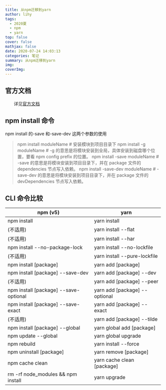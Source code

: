```yaml
---
title: 从npm迁移到yarn
author: lihy
tags:
  - 2020夏
  - npm
  - yarn
top: false
cover: false
mathjax: false
date: 2020-07-24 14:03:13
categories: 笔记
summary: 从npm迁移到yarn
img:
coverImg:
---
```


## 官方文档

&emsp;&emsp;详见[官方文档](https://classic.yarnpkg.com/zh-Hans/docs/migrating-from-npm/)

## npm install 命令

npm install 的-save 和-save-dev 这两个参数的使用

> npm install moduleName # 安装模块到项目目录下
> npm install -g moduleName # -g 的意思是将模块安装到全局，具体安装到磁盘哪个位置，要看 npm config prefix 的位置。
> npm install -save moduleName # -save 的意思是将模块安装到项目目录下，并在 package 文件的 dependencies 节点写入依赖。
> npm install -save-dev moduleName # -save-dev 的意思是将模块安装到项目目录下，并在 package 文件的 devDependencies 节点写入依赖。

## CLI 命令比较

| npm (v5)                              | yarn                          |
| ------------------------------------- | ----------------------------- |
| npm install                           | yarn install                  |
| (不适用)                              | yarn install --flat           |
| (不适用)                              | yarn install --har            |
| npm install --no-package-lock         | yarn install --no-lockfile    |
| (不适用)                              | yarn install --pure-lockfile  |
| npm install [package]                 | yarn add [package]            |
| npm install [package] --save-dev      | yarn add [package] --dev      |
| (不适用)                              | yarn add [package] --peer     |
| npm install [package] --save-optional | yarn add [package] --optional |
| npm install [package] --save-exact    | yarn add [package] --exact    |
| (不适用)                              | yarn add [package] --tilde    |
| npm install [package] --global        | yarn global add [package]     |
| npm update --global                   | yarn global upgrade           |
| npm rebuild                           | yarn install --force          |
| npm uninstall [package]               | yarn remove [package]         |
| npm cache clean                       | yarn cache clean [package]    |
| rm -rf node_modules && npm install    | yarn upgrade                  |
